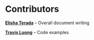 # Contributors

**[Elisha Terada](https://github.com/elishaterada)** &ndash; Overall document writing

**[Travis Luong](https://github.com/travisluong)** &ndash; Code examples
